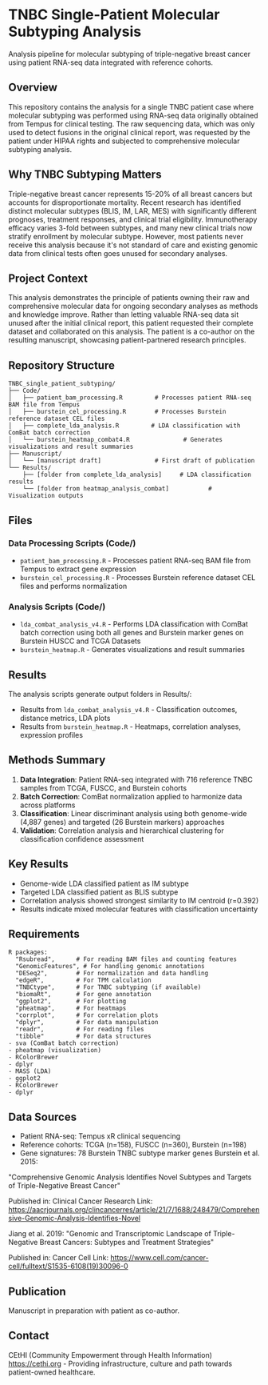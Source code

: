 # TNBC Single-Patient Molecular Subtyping Analysis

Analysis pipeline for molecular subtyping of triple-negative breast cancer using patient RNA-seq data integrated with reference cohorts.

## Overview

This repository contains the analysis for a single TNBC patient case where molecular subtyping was performed using RNA-seq data originally obtained from Tempus for clinical testing. The raw sequencing data, which was only used to detect fusions in the original clinical report, was requested by the patient under HIPAA rights and subjected to comprehensive molecular subtyping analysis.

## Why TNBC Subtyping Matters

Triple-negative breast cancer represents 15-20% of all breast cancers but accounts for disproportionate mortality. Recent research has identified distinct molecular subtypes (BLIS, IM, LAR, MES) with significantly different prognoses, treatment responses, and clinical trial eligibility. Immunotherapy efficacy varies 3-fold between subtypes, and many new clinical trials now stratify enrollment by molecular subtype. However, most patients never receive this analysis because it's not standard of care and existing genomic data from clinical tests often goes unused for secondary analyses.

## Project Context

This analysis demonstrates the principle of patients owning their raw and comprehensive molecular data for ongoing secondary analyses as methods and knowledge improve. Rather than letting valuable RNA-seq data sit unused after the initial clinical report, this patient requested their complete dataset and collaborated on this analysis. The patient is a co-author on the resulting manuscript, showcasing patient-partnered research principles.

## Repository Structure

```
TNBC_single_patient_subtyping/
├── Code/
│   ├── patient_bam_processing.R         # Processes patient RNA-seq BAM file from Tempus
│   ├── burstein_cel_processing.R        # Processes Burstein reference dataset CEL files  
│   ├── complete_lda_analysis.R         # LDA classification with ComBat batch correction
│   └── burstein_heatmap_combat4.R               # Generates visualizations and result summaries
├── Manuscript/
│   └── [manuscript draft]               # First draft of publication
└── Results/
    ├── [folder from complete_lda_analysis]     # LDA classification results
    └── [folder from heatmap_analysis_combat]           # Visualization outputs
```

## Files

### Data Processing Scripts (Code/)
- `patient_bam_processing.R` - Processes patient RNA-seq BAM file from Tempus to extract gene expression
- `burstein_cel_processing.R` - Processes Burstein reference dataset CEL files and performs normalization

### Analysis Scripts (Code/)
- `lda_combat_analysis_v4.R` - Performs LDA classification with ComBat batch correction using both all genes and Burstein marker genes on Burstein HUSCC and TCGA Datasets
- `burstein_heatmap.R` - Generates visualizations and result summaries

## Results

The analysis scripts generate output folders in Results/:
- Results from `lda_combat_analysis_v4.R` - Classification outcomes, distance metrics, LDA plots
- Results from `burstein_heatmap.R` - Heatmaps, correlation analyses, expression profiles

## Methods Summary

1. **Data Integration**: Patient RNA-seq integrated with 716 reference TNBC samples from TCGA, FUSCC, and Burstein cohorts
2. **Batch Correction**: ComBat normalization applied to harmonize data across platforms
3. **Classification**: Linear discriminant analysis using both genome-wide (4,887 genes) and targeted (26 Burstein markers) approaches
4. **Validation**: Correlation analysis and hierarchical clustering for classification confidence assessment

## Key Results

- Genome-wide LDA classified patient as IM subtype
- Targeted LDA classified patient as BLIS subtype  
- Correlation analysis showed strongest similarity to IM centroid (r=0.392)
- Results indicate mixed molecular features with classification uncertainty

## Requirements

```
R packages:
  "Rsubread",      # For reading BAM files and counting features
  "GenomicFeatures", # For handling genomic annotations
  "DESeq2",        # For normalization and data handling
  "edgeR",         # For TPM calculation
  "TNBCtype",      # For TNBC subtyping (if available)
  "biomaRt",       # For gene annotation
  "ggplot2",       # For plotting
  "pheatmap",      # For heatmaps
  "corrplot",      # For correlation plots
  "dplyr",         # For data manipulation
  "readr",         # For reading files
  "tibble"         # For data structures
- sva (ComBat batch correction)
- pheatmap (visualization)
- RColorBrewer
- dplyr
- MASS (LDA)
- ggplot2
- RColorBrewer
- dplyr
```

## Data Sources

- Patient RNA-seq: Tempus xR clinical sequencing
- Reference cohorts: TCGA (n=158), FUSCC (n=360), Burstein (n=198)
- Gene signatures: 78 Burstein TNBC subtype marker genes
  Burstein et al. 2015:


"Comprehensive Genomic Analysis Identifies Novel Subtypes and Targets of Triple-Negative Breast Cancer"

Published in: Clinical Cancer Research
Link: https://aacrjournals.org/clincancerres/article/21/7/1688/248479/Comprehensive-Genomic-Analysis-Identifies-Novel

Jiang et al. 2019:
"Genomic and Transcriptomic Landscape of Triple-Negative Breast Cancers: Subtypes and Treatment Strategies"

Published in: Cancer Cell
Link: https://www.cell.com/cancer-cell/fulltext/S1535-6108(19)30096-0

## Publication

Manuscript in preparation with patient as co-author.

## Contact

CEtHI (Community Empowerment through Health Information) https://cethi.org - Providing infrastructure, culture and path towards patient-owned healthcare.
